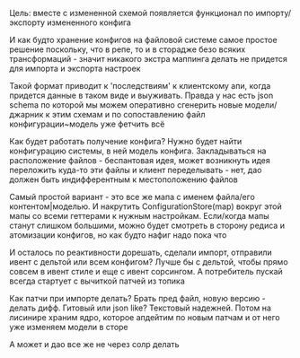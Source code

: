 Цель: вместе с измененной схемой появляется функционал по импорту/экспорту измененного конфига

И как будто хранение конфигов на файловой системе самое простое решение поскольку, что в репе, то и в сторадже безо всяких трансформаций - значит никакого экстра маппинга делать не придется для импорта и экспорта настроек

Такой формат приводит к 'последствиям' к клиентскому апи, когда придется данные в таком виде и выуживать. Правда у нас есть json schema по которой мы можем оперативно сгенерить новые модели/джарник к этим схемам и по сопоставлению файл конфигурации~модель уже фетчить всё

Как будет работать получение конфига? Нужно будет найти конфигурацию системы, в ней модель конфига. Закладываться на расположение файлов - беспантовая идея, может возникнуть идея переложить куда-то эти файлы и клиент переделывать - нет, дао должен быть индифферентным к местоположению файлов

Самый простой вариант - это все же мапа с именем файла/его контентом|моделью. И накрутить ConfigurationStore(map) вокруг этой мапы со всеми геттерами к нужным настройкам. Если/когда мапы станут слишком большими, можно будет смотреть в сторону редиса и атомизации конфигов, но как будто нафиг надо пока что

И осталось по реактивности дорешать, сделали импорт, отправили ивент с дельтой или всем конфигом? Лучше бы с дельтой, чтобы прямо совсем в ивент стиле и еще с ивент сорсингом. А потребитель пускай всегда стартует с вычиткой патчей из топика

Как патчи при импорте делать? Брать пред файл, новую версию - делать дифф. Гитовый или json like? Текстовый надежней. Потом на лисинире храним ядро, которое апдейтим по новым патчам и от него уже изменяем модели в сторе

А может и дао все же не через солр делать
